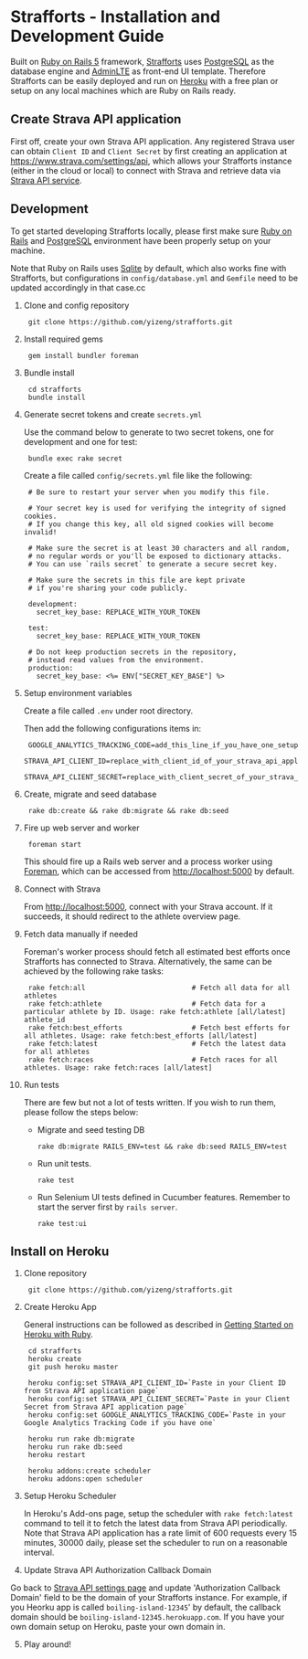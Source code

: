 # Strafforts - Installation and Development Guide

Built on [Ruby on Rails 5][Ruby on Rails] framework,
[Strafforts][Strafforts] uses [PostgreSQL][PostgreSQL] as the database engine and [AdminLTE][AdminLTE] as front-end UI template.
Therefore Strafforts can be easily deployed and run on [Heroku][Heroku]
with a free plan or setup on any local machines which are Ruby on Rails ready.

## Create Strava API application

First off, create your own Strava API application.
Any registered Strava user can obtain `Client ID` and `Client Secret`
by first creating an application at https://www.strava.com/settings/api,
which allows your Strafforts instance (either in the cloud or local) to connect with Strava
and retrieve data via [Strava API service][Strava API].

## Development

To get started developing Strafforts locally,
please first make sure [Ruby on Rails][Ruby on Rails]
and [PostgreSQL][PostgreSQL] environment have been properly setup on your machine.

Note that Ruby on Rails uses [Sqlite][Sqlite] by default, which also works fine with Strafforts,
but configurations in `config/database.yml` and `Gemfile` need to be updated accordingly in that case.cc

1. Clone and config repository

        git clone https://github.com/yizeng/strafforts.git

2. Install required gems

        gem install bundler foreman

3. Bundle install

        cd strafforts
        bundle install

4. Generate secret tokens and create `secrets.yml`

    Use the command below to generate to two secret tokens, one for development and one for test:

        bundle exec rake secret

    Create a file called `config/secrets.yml` file like the following:

        # Be sure to restart your server when you modify this file.

        # Your secret key is used for verifying the integrity of signed cookies.
        # If you change this key, all old signed cookies will become invalid!

        # Make sure the secret is at least 30 characters and all random,
        # no regular words or you'll be exposed to dictionary attacks.
        # You can use `rails secret` to generate a secure secret key.

        # Make sure the secrets in this file are kept private
        # if you're sharing your code publicly.

        development:
          secret_key_base: REPLACE_WITH_YOUR_TOKEN

        test:
          secret_key_base: REPLACE_WITH_YOUR_TOKEN

        # Do not keep production secrets in the repository,
        # instead read values from the environment.
        production:
          secret_key_base: <%= ENV["SECRET_KEY_BASE"] %>

5. Setup environment variables

    Create a file called `.env` under root directory.

    Then add the following configurations items in:

        GOOGLE_ANALYTICS_TRACKING_CODE=add_this_line_if_you_have_one_setup
        STRAVA_API_CLIENT_ID=replace_with_client_id_of_your_strava_api_application
        STRAVA_API_CLIENT_SECRET=replace_with_client_secret_of_your_strava_api_application

6. Create, migrate and seed database

        rake db:create && rake db:migrate && rake db:seed

7. Fire up web server and worker

        foreman start

      This should fire up a Rails web server and a process worker using [Foreman][Foreman],
      which can be accessed from <http://localhost:5000> by default.

8. Connect with Strava

      From <http://localhost:5000>, connect with your Strava account.
      If it succeeds, it should redirect to the athlete overview page.

9. Fetch data manually if needed

    Foreman's worker process should fetch all estimated best efforts once Strafforts has connected to Strava. Alternatively, the same can be achieved by the following rake tasks:

        rake fetch:all                          # Fetch all data for all athletes
        rake fetch:athlete                      # Fetch data for a particular athlete by ID. Usage: rake fetch:athlete [all/latest] athlete_id
        rake fetch:best_efforts                 # Fetch best efforts for all athletes. Usage: rake fetch:best_efforts [all/latest]
        rake fetch:latest                       # Fetch the latest data for all athletes
        rake fetch:races                        # Fetch races for all athletes. Usage: rake fetch:races [all/latest]

10. Run tests

      There are few but not a lot of tests written. If you wish to run them, please follow the steps below:

      - Migrate and seed testing DB

            rake db:migrate RAILS_ENV=test && rake db:seed RAILS_ENV=test

      - Run unit tests.

            rake test

      - Run Selenium UI tests defined in Cucumber features. Remember to start the server first by `rails server`.

            rake test:ui

## Install on Heroku

1. Clone repository

        git clone https://github.com/yizeng/strafforts.git

2. Create Heroku App

    General instructions can be followed as described in [Getting Started on Heroku with Ruby](https://devcenter.heroku.com/articles/getting-started-with-ruby#introduction).

        cd strafforts
        heroku create
        git push heroku master

        heroku config:set STRAVA_API_CLIENT_ID=`Paste in your Client ID from Strava API application page`
        heroku config:set STRAVA_API_CLIENT_SECRET=`Paste in your Client Secret from Strava API application page`
        heroku config:set GOOGLE_ANALYTICS_TRACKING_CODE=`Paste in your Google Analytics Tracking Code if you have one`

        heroku run rake db:migrate
        heroku run rake db:seed
        heroku restart

        heroku addons:create scheduler
        heroku addons:open scheduler

3. Setup Heroku Scheduler

    In Heroku's Add-ons page, setup the scheduler with `rake fetch:latest` command
    to tell it to fetch the latest data from Strava API periodically.
    Note that Strava API application has a rate limit of 600 requests every 15 minutes, 30000 daily,
    please set the scheduler to run on a reasonable interval.

4. Update Strava API Authorization Callback Domain

  Go back to [Strava API settings page][Strava API settings page]
  and update 'Authorization Callback Domain' field to be the domain of your Strafforts instance.
  For example, if you Heorku app is called `boiling-island-12345`' by default,
  the callback domain should be `boiling-island-12345.herokuapp.com`.
  If you have your own domain setup on Heroku, paste your own domain in.

5. Play around!

[Strava API]: https://strava.github.io/api/
[Strava API settings page]: https://www.strava.com/settings/api
[estimated best efforts]: https://support.strava.com/hc/en-us/articles/216917127-Estimated-Best-Efforts-for-Running
[Strafforts]: http:/strafforts.yizeng.me
[strava-best-efforts]: https://github.com/yizeng/strava-best-efforts
[yizeng.me]: http://yizeng.me
[License]: https://raw.github.com/yizeng/strafforts/master/LICENSE
[Ruby on Rails]: http://rubyonrails.org/
[PostgreSQL]: https://www.postgresql.org/
[AdminLTE]: https://github.com/almasaeed2010/AdminLTE
[Sqlite]: https://sqlite.org/
[Heroku]: https://www.heroku.com/
[Foreman]: https://github.com/ddollar/foreman
